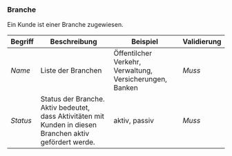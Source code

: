 ### Branche

Ein Kunde ist einer Branche zugewiesen.

| Begriff | Beschreibung | Beispiel | Validierung |
| --- | --- | --- | --- |
| _Name_ | Liste der Branchen | Öffentilcher Verkehr, Verwaltung, Versicherungen, Banken | _Muss_ |
| _Status_ | Status der Branche. Aktiv bedeutet, dass Aktivitäten mit Kunden in diesen Branchen aktiv gefördert werde. | aktiv, passiv | _Muss_ |
